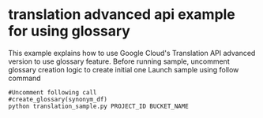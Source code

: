 # translation advanced api example for using glossary

This example explains how to use Google Cloud's Translation API advanced version to use glossary feature.
Before running sample, uncomment glossary creation logic to create initial one
Launch sample using follow command
```
#Uncomment following call
#create_glossary(synonym_df)
python translation_sample.py PROJECT_ID BUCKET_NAME
```